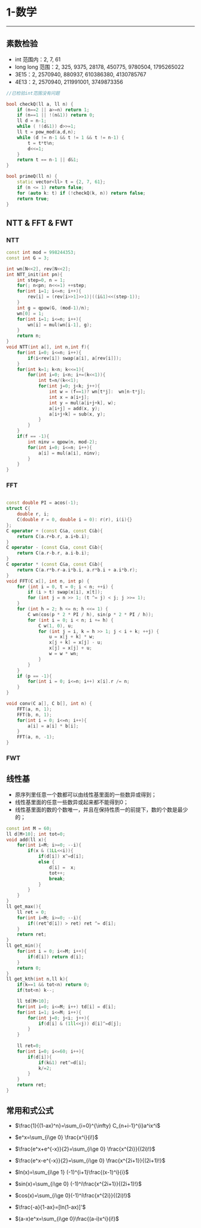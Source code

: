# 1-数学

----

## 素数检验

-  int 范围内：2, 7, 61
- long long 范围：2, 325, 9375, 28178, 450775, 9780504, 1795265022
- 3E15：2, 2570940, 880937, 610386380, 4130785767
- 4E13：2, 2570940, 211991001, 3749873356

````c++
//已检验int范围没有问题

bool checkQ(ll a, ll n) {
    if (n==2 || a>=n) return 1;
    if (n==1 || !(n&1)) return 0;
    ll d = n-1;
    while ( !(d&1)) d>>=1;
    ll t = pow_mod(a,d,n);
    while (d != n-1 && t != 1 && t != n-1) {
        t = t*t%n;
        d<<=1;
    }
    return t == n-1 || d&1;
}

bool primeQ(ll n) {
    static vector<ll> t = {2, 7, 61};
    if (n <= 1) return false;
    for (auto k: t) if (!checkQ(k, n)) return false;
    return true;
}
````



## NTT & FFT & FWT

### NTT

```c++
const int mod = 998244353;
const int G = 3;

int wn[N<<2], rev[N<<2];
int NTT_init(int pn){
    int step=0, n = 1;
    for(; n<pn; n<<=1) ++step;
    for(int i=1; i<=n; i++){
        rev[i] = (rev[i>>1]>>1)|((i&1)<<(step-1));
    }
    int g = qpow(G, (mod-1)/n);
    wn[0] = 1;
    for(int i=1; i<=n; i++){
        wn[i] = mul(wn[i-1], g);
    }
    return n;
}
void NTT(int a[], int n,int f){
    for(int i=0; i<=n; i++){
        if(i<rev[i]) swap(a[i], a[rev[i]]);
    }
    for(int k=1; k<n; k<<=1){
        for(int i=0; i<n; i+=(k<<1)){
            int t=n/(k<<1);
            for(int j=0; j<k; j++){
                int w = (f==1)? wn[t*j]:  wn[n-t*j];
                int x = a[i+j];
                int y = mul(a[i+j+k], w);
                a[i+j] = add(x, y);
                a[i+j+k] = sub(x, y);
            }
        }
    }
    if(f == -1){
        int ninv = qpow(n, mod-2);
        for(int i=0; i<=n; i++){
            a[i] = mul(a[i], ninv);
        }
    }
}
```

### FFT

```c++

const double PI = acos(-1);
struct C{
    double r, i;
    C(double r = 0, double i = 0): r(r), i(i){}
};
C operator + (const C&a, const C&b){
    return C(a.r+b.r, a.i+b.i);
}
C operator - (const C&a, const C&b){
    return C(a.r-b.r, a.i-b.i);
}
C operator * (const C&a, const C&b){
    return C(a.r*b.r-a.i*b.i, a.r*b.i + a.i*b.r);
}
void FFT(C x[], int n, int p) {
    for (int i = 0, t = 0; i < n; ++i) {
        if (i > t) swap(x[i], x[t]);
        for (int j = n >> 1; (t ^= j) < j; j >>= 1);
    }
    for (int h = 2; h <= n; h <<= 1) {
        C wn(cos(p * 2 * PI / h), sin(p * 2 * PI / h));
        for (int i = 0; i < n; i += h) {
            C w(1, 0), u;
            for (int j = i, k = h >> 1; j < i + k; ++j) {
                u = x[j + k] * w;
                x[j + k] = x[j] - u;
                x[j] = x[j] + u;
                w = w * wn;
            }
        }
    }
    if (p == -1){
        for(int i = 0; i<=n; i++) x[i].r /= n;
    }
}

void conv(C a[], C b[], int n) {
    FFT(a, n, 1);
    FFT(b, n, 1);
    for(int i = 0; i<=n; i++){
        a[i] = a[i] * b[i];
    }
    FFT(a, n, -1);
}
```

### FWT

## 线性基

- 原序列里任意一个数都可以由线性基里面的一些数异或得到；
- 线性基里面的任意一些数异或起来都不能得到0；
- 线性基里面的数的个数唯一，并且在保持性质一的前提下，数的个数是最少的；

```c++
const int M = 60;
ll d[M+10]; int tot=0;
void add(ll x){
    for(int i=M; i>=0; --i){
        if(x & (1LL<<i)){
            if(d[i]) x^=d[i];
            else {
                d[i] =  x;
                tot++;
                break;
            }
        }
    }
}
ll get_max(){
    ll ret = 0;
    for(int i=M; i>=0; --i){
        if((ret^d[i]) > ret) ret ^= d[i];
    }
    return ret;
}
ll get_min(){
    for(int i = 0; i<=M; i++){
        if(d[i]) return d[i];
    }
    return 0;
}
ll get_kth(int n,ll k){
    if(k==1 && tot<n) return 0;
    if(tot<n) k--;

    ll td[M+10];
    for(int i=0; i<=M; i++) td[i] = d[i];
    for(int i=1; i<=M; i++){
        for(int j=0; j<i; j++){
            if(d[i] & (1ll<<j)) d[i]^=d[j];
        }
    }
  
    ll ret=0;
    for(int i=0; i<=60; i++){
        if(d[i]){
            if(k&1) ret^=d[i];
            k/=2;
        }
    }
    return ret;
}
```

## 常用和式公式

- $\frac{1}{(1-ax)^n}=\sum_{i=0}^{\infty} C_{n+i-1}^{i}a^ix^i$

- $e^x=\sum_{i\ge 0} \frac{x^i}{i!}$

- $\frac{e^x+e^{-x}}{2}=\sum_{i\ge 0} \frac{x^{2i}}{(2i)!}$

- $\frac{e^x-e^{-x}}{2}=\sum_{i\ge 0} \frac{x^{2i+1}}{(2i+1)!}$

- $ln(x)=\sum_{i\ge 1} (-1)^{i+1}\frac{(x-1)^i}{i}$

- $sin(x)=\sum_{i\ge 0} (-1)^i\frac{x^{2i+1}}{(2i+1)!}$

- $cos(x)=\sum_{i\ge 0}(-1)^i\frac{x^{2i}}{(2i)!}$

- $\frac{-a}{1-ax}=[ln(1-ax)]'$

- $(a-x)e^x=\sum_{i\ge 0}\frac{(a-i)x^i}{i!}$

